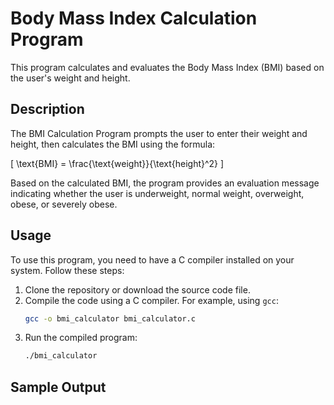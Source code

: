 # Body Mass Index Calculation Program

This program calculates and evaluates the Body Mass Index (BMI) based on the user's weight and height.

## Description

The BMI Calculation Program prompts the user to enter their weight and height, then calculates the BMI using the formula:

\[ \text{BMI} = \frac{\text{weight}}{\text{height}^2} \]

Based on the calculated BMI, the program provides an evaluation message indicating whether the user is underweight, normal weight, overweight, obese, or severely obese.

## Usage

To use this program, you need to have a C compiler installed on your system. Follow these steps:

1. Clone the repository or download the source code file.
2. Compile the code using a C compiler. For example, using `gcc`:
    ```sh
    gcc -o bmi_calculator bmi_calculator.c
    ```
3. Run the compiled program:
    ```sh
    ./bmi_calculator
    ```

## Sample Output
